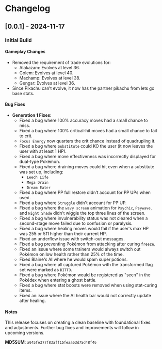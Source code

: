 # Changelog

## [0.0.1] - 2024-11-17
### Initial Build
#### Gameplay Changes
- Removed the requirement of trade evolutions for:
  - Alakazam: Evolves at level 36.
  - Golem: Evolves at level 40.
  - Machamp: Evolves at level 38.
  - Gengar: Evolves at level 36.
- Since Pikachu can't evolve, it now has the partner pikachu from lets go base stats.

#### Bug Fixes
- **Generation 1 Fixes**:
  - Fixed a bug where 100% accuracy moves had a small chance to miss.
  - Fixed a bug where 100% critical-hit moves had a small chance to fail to crit.
  - `Focus Energy` now quarters the crit chance instead of quadrupling it.
  - Fixed a bug where `Substitute` could KO the user (it now leaves the user with at least 1 HP).
  - Fixed a bug where move effectiveness was incorrectly displayed for dual-type Pokémon.
  - Fixed a bug where draining moves could hit even when a substitute was set up, including:
    - `Leech Life`
    - `Mega Drain`
    - `Dream Eater`
  - Fixed a bug where PP full restore didn't account for PP UPs when used.
  - Fixed a bug where `Struggle` didn't account for PP UP.
  - Fixed a bug where the `wavy screen` animation for `Psychic`, `Psywave`, and `Night Shade` didn't wiggle the top three lines of the screen.
  - Fixed a bug where invulnerability status was not cleared when a second-stage move failed due to confusion or paralysis.
  - Fixed a bug where healing moves would fail if the user's max HP was 255 or 511 higher than their current HP.
  - Fixed an underflow issue with switch-out messages.
  - Fixed a bug preventing Pokémon from attacking after curing `freeze`.
  - Fixed an issue where some trainers would always switch out Pokémon on low health rather than 25% of the time.
  - Fixed Blaine's AI where he would spam super potions.
  - Fixed a bug where all captured Pokémon with the transformed flag set were marked as `DITTO`.
  - Fixed a bug where Pokémon would be registered as "seen" in the Pokédex when entering a ghost battle.
  - Fixed a bug where stat boosts were removed when using stat-curing items.
  - Fixed an issue where the AI health bar would not correctly update after healing.

#### Notes
This release focuses on creating a clean baseline with foundational fixes and adjustments. Further bug fixes and improvements will follow in upcoming versions.

**MD5SUM**: `a045fe377f83aff15feaa53d75d48f46`

